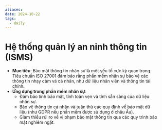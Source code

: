 ```yaml
---
aliases: 
date: 2024-10-22
tags:
  - daily
---
```

# Hệ thống quản lý an ninh thông tin (ISMS)
- **Mục tiêu**: Bảo mật thông tin nhân sự là một yếu tố cực kỳ quan trọng. Tiêu chuẩn ISO 27001 đảm bảo rằng phần mềm nhân sự bảo vệ các thông tin nhạy cảm và cá nhân, như dữ liệu nhân viên và thông tin tài chính.
- **Ứng dụng trong phần mềm nhân sự**:
    - Đảm bảo tính bảo mật, tính toàn vẹn và tính sẵn sàng của dữ liệu nhân sự.
    - Bảo vệ thông tin cá nhân và tuân thủ các quy định về bảo mật dữ liệu (như GDPR nếu phần mềm được sử dụng ở châu Âu).
    - Giảm thiểu rủi ro về vi phạm bảo mật thông tin qua các quy trình bảo mật nghiêm ngặt.

